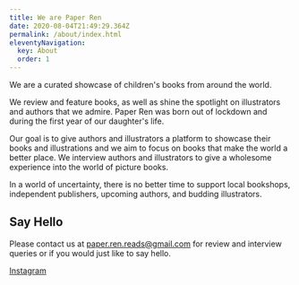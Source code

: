 ```yaml
---
title: We are Paper Ren
date: 2020-08-04T21:49:29.364Z
permalink: /about/index.html
eleventyNavigation:
  key: About
  order: 1
---
```

We are a curated showcase of children's books from around the world. 

We review and feature books, as well as shine the spotlight on illustrators and authors that we admire. Paper Ren was born out of lockdown and during the first year of our daughter's life. 

Our goal is to give authors and illustrators a platform to showcase their books and illustrations and we aim to focus on books that make the world a better place. We interview authors and illustrators to give a wholesome experience into the world of picture books. 

In a world of uncertainty, there is no better time to support local bookshops, independent publishers, upcoming authors, and budding illustrators.

## Say Hello

Please contact us at paper.ren.reads@gmail.com for review and interview queries or if you would just like to say hello. 

[Instagram](https://www.instagram.com/paper.ren/)